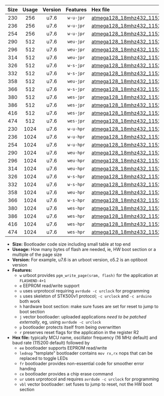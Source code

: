 |Size|Usage|Version|Features|Hex file|
|:-:|:-:|:-:|:-:|:--|
|230|256|u7.6|`w-u-jpr`|[atmega128_18mhz432_115200bps_ur_vbl.hex](https://raw.githubusercontent.com/stefanrueger/urboot/main//atmega128_18mhz432_115200bps_ur_vbl.hex)|
|236|256|u7.6|`w-u-jpr`|[atmega128_18mhz432_115200bps_lednop_ur_vbl.hex](https://raw.githubusercontent.com/stefanrueger/urboot/main//atmega128_18mhz432_115200bps_lednop_ur_vbl.hex)|
|254|256|u7.6|`w-u-jpr`|[atmega128_18mhz432_115200bps_lednop_fr_ur_vbl.hex](https://raw.githubusercontent.com/stefanrueger/urboot/main//atmega128_18mhz432_115200bps_lednop_fr_ur_vbl.hex)|
|290|512|u7.6|`weu-jpr`|[atmega128_18mhz432_115200bps_ee_ur_vbl.hex](https://raw.githubusercontent.com/stefanrueger/urboot/main//atmega128_18mhz432_115200bps_ee_ur_vbl.hex)|
|296|512|u7.6|`weu-jpr`|[atmega128_18mhz432_115200bps_ee_lednop_ur_vbl.hex](https://raw.githubusercontent.com/stefanrueger/urboot/main//atmega128_18mhz432_115200bps_ee_lednop_ur_vbl.hex)|
|314|512|u7.6|`weu-jpr`|[atmega128_18mhz432_115200bps_ee_lednop_fr_ur_vbl.hex](https://raw.githubusercontent.com/stefanrueger/urboot/main//atmega128_18mhz432_115200bps_ee_lednop_fr_ur_vbl.hex)|
|326|512|u7.6|`w-s-jpr`|[atmega128_18mhz432_115200bps_vbl.hex](https://raw.githubusercontent.com/stefanrueger/urboot/main//atmega128_18mhz432_115200bps_vbl.hex)|
|332|512|u7.6|`w-s-jpr`|[atmega128_18mhz432_115200bps_lednop_vbl.hex](https://raw.githubusercontent.com/stefanrueger/urboot/main//atmega128_18mhz432_115200bps_lednop_vbl.hex)|
|358|512|u7.6|`weu-jpr`|[atmega128_18mhz432_115200bps_ee_lednop_fr_ce_ur_vbl.hex](https://raw.githubusercontent.com/stefanrueger/urboot/main//atmega128_18mhz432_115200bps_ee_lednop_fr_ce_ur_vbl.hex)|
|366|512|u7.6|`w-s-jpr`|[atmega128_18mhz432_115200bps_lednop_fr_vbl.hex](https://raw.githubusercontent.com/stefanrueger/urboot/main//atmega128_18mhz432_115200bps_lednop_fr_vbl.hex)|
|380|512|u7.6|`wes-jpr`|[atmega128_18mhz432_115200bps_ee_vbl.hex](https://raw.githubusercontent.com/stefanrueger/urboot/main//atmega128_18mhz432_115200bps_ee_vbl.hex)|
|386|512|u7.6|`wes-jpr`|[atmega128_18mhz432_115200bps_ee_lednop_vbl.hex](https://raw.githubusercontent.com/stefanrueger/urboot/main//atmega128_18mhz432_115200bps_ee_lednop_vbl.hex)|
|416|512|u7.6|`wes-jpr`|[atmega128_18mhz432_115200bps_ee_lednop_fr_vbl.hex](https://raw.githubusercontent.com/stefanrueger/urboot/main//atmega128_18mhz432_115200bps_ee_lednop_fr_vbl.hex)|
|474|512|u7.6|`wes-jpr`|[atmega128_18mhz432_115200bps_ee_lednop_fr_ce_vbl.hex](https://raw.githubusercontent.com/stefanrueger/urboot/main//atmega128_18mhz432_115200bps_ee_lednop_fr_ce_vbl.hex)|
|230|1024|u7.6|`w-u-hpr`|[atmega128_18mhz432_115200bps_ur.hex](https://raw.githubusercontent.com/stefanrueger/urboot/main//atmega128_18mhz432_115200bps_ur.hex)|
|236|1024|u7.6|`w-u-hpr`|[atmega128_18mhz432_115200bps_lednop_ur.hex](https://raw.githubusercontent.com/stefanrueger/urboot/main//atmega128_18mhz432_115200bps_lednop_ur.hex)|
|254|1024|u7.6|`w-u-hpr`|[atmega128_18mhz432_115200bps_lednop_fr_ur.hex](https://raw.githubusercontent.com/stefanrueger/urboot/main//atmega128_18mhz432_115200bps_lednop_fr_ur.hex)|
|290|1024|u7.6|`weu-hpr`|[atmega128_18mhz432_115200bps_ee_ur.hex](https://raw.githubusercontent.com/stefanrueger/urboot/main//atmega128_18mhz432_115200bps_ee_ur.hex)|
|296|1024|u7.6|`weu-hpr`|[atmega128_18mhz432_115200bps_ee_lednop_ur.hex](https://raw.githubusercontent.com/stefanrueger/urboot/main//atmega128_18mhz432_115200bps_ee_lednop_ur.hex)|
|314|1024|u7.6|`weu-hpr`|[atmega128_18mhz432_115200bps_ee_lednop_fr_ur.hex](https://raw.githubusercontent.com/stefanrueger/urboot/main//atmega128_18mhz432_115200bps_ee_lednop_fr_ur.hex)|
|326|1024|u7.6|`w-s-hpr`|[atmega128_18mhz432_115200bps.hex](https://raw.githubusercontent.com/stefanrueger/urboot/main//atmega128_18mhz432_115200bps.hex)|
|332|1024|u7.6|`w-s-hpr`|[atmega128_18mhz432_115200bps_lednop.hex](https://raw.githubusercontent.com/stefanrueger/urboot/main//atmega128_18mhz432_115200bps_lednop.hex)|
|358|1024|u7.6|`weu-hpr`|[atmega128_18mhz432_115200bps_ee_lednop_fr_ce_ur.hex](https://raw.githubusercontent.com/stefanrueger/urboot/main//atmega128_18mhz432_115200bps_ee_lednop_fr_ce_ur.hex)|
|366|1024|u7.6|`w-s-hpr`|[atmega128_18mhz432_115200bps_lednop_fr.hex](https://raw.githubusercontent.com/stefanrueger/urboot/main//atmega128_18mhz432_115200bps_lednop_fr.hex)|
|380|1024|u7.6|`wes-hpr`|[atmega128_18mhz432_115200bps_ee.hex](https://raw.githubusercontent.com/stefanrueger/urboot/main//atmega128_18mhz432_115200bps_ee.hex)|
|386|1024|u7.6|`wes-hpr`|[atmega128_18mhz432_115200bps_ee_lednop.hex](https://raw.githubusercontent.com/stefanrueger/urboot/main//atmega128_18mhz432_115200bps_ee_lednop.hex)|
|416|1024|u7.6|`wes-hpr`|[atmega128_18mhz432_115200bps_ee_lednop_fr.hex](https://raw.githubusercontent.com/stefanrueger/urboot/main//atmega128_18mhz432_115200bps_ee_lednop_fr.hex)|
|474|1024|u7.6|`wes-hpr`|[atmega128_18mhz432_115200bps_ee_lednop_fr_ce.hex](https://raw.githubusercontent.com/stefanrueger/urboot/main//atmega128_18mhz432_115200bps_ee_lednop_fr_ce.hex)|

- **Size:** Bootloader code size including small table at top end
- **Useage:** How many bytes of flash are needed, ie, HW boot section or a multiple of the page size
- **Version:** For example, u7.6 is an urboot version, o5.2 is an optiboot version
- **Features:**
  + `w` urboot provides `pgm_write_page(sram, flash)` for the application at `FLASHEND-4+1`
  + `e` EEPROM read/write support
  + `u` uses urprotocol requiring `avrdude -c urclock` for programming
  + `s` uses skeleton of STK500v1 protocol; `-c urclock` and `-c arduino` both work
  + `h` hardware boot section: make sure fuses are set for reset to jump to boot section
  + `j` vector bootloader: uploaded applications *need to be patched externally*, eg, using `avrdude -c urclock`
  + `p` bootloader protects itself from being overwritten
  + `r` preserves reset flags for the application in the register R2
- **Hex file:** typically MCU name, oscillator frequency (16 MHz default) and baud rate (115200 default) followed by
  + `ee` bootloader supports EEPROM read/write
  + `lednop` "template" bootloader contains `mov rx,rx` nops that can be replaced to toggle LEDs
  + `fr` bootloader provides non-essential code for smoother error handing
  + `ce` bootloader provides a chip erase command
  + `ur` uses urprotocol and requires `avrdude -c urclock` for programming
  + `vbl` vector bootloader: set fuses to jump to reset, not the HW boot section
